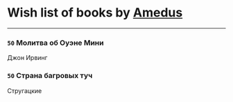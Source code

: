 # Wish list of books by [Amedus](https://plus.google.com/u/0/110264801141878066061/)
---

### `50` Молитва об Оуэне Мини
Джон Ирвинг

### `50` Страна багровых туч
Стругацкие

